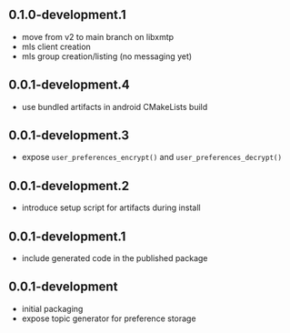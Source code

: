 ## 0.1.0-development.1
- move from v2 to main branch on libxmtp
- mls client creation
- mls group creation/listing (no messaging yet)

## 0.0.1-development.4
- use bundled artifacts in android CMakeLists build

## 0.0.1-development.3
- expose `user_preferences_encrypt()` and `user_preferences_decrypt()`

## 0.0.1-development.2
- introduce setup script for artifacts during install

## 0.0.1-development.1
- include generated code in the published package

## 0.0.1-development
- initial packaging
- expose topic generator for preference storage